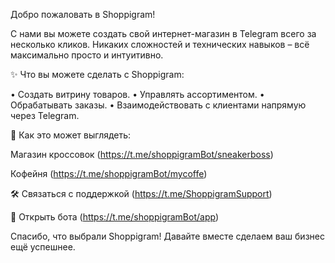 Добро пожаловать в Shoppigram!

С нами вы можете создать свой интернет-магазин в Telegram всего за несколько кликов. Никаких сложностей и технических навыков – всё максимально просто и интуитивно.

✨ Что вы можете сделать с Shoppigram:

• Создать витрину товаров.
• Управлять ассортиментом.
• Обрабатывать заказы.
• Взаимодействовать с клиентами напрямую через Telegram.

📌 Как это может выглядеть:

Магазин кроссовок (https://t.me/shoppigramBot/sneakerboss)

Кофейня (https://t.me/shoppigramBot/mycoffe)

🛠 Связаться с поддержкой (https://t.me/ShoppigramSupport)

🌟 Открыть бота (https://t.me/shoppigramBot/app)

Спасибо, что выбрали Shoppigram! Давайте вместе сделаем ваш бизнес ещё успешнее.

